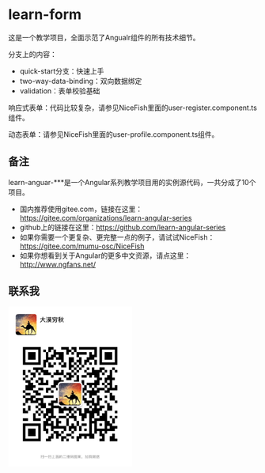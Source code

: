 # learn-form

这是一个教学项目，全面示范了Angualr组件的所有技术细节。

分支上的内容：

- quick-start分支：快速上手
- two-way-data-binding：双向数据绑定
- validation：表单校验基础

响应式表单：代码比较复杂，请参见NiceFish里面的user-register.component.ts组件。

动态表单：请参见NiceFish里面的user-profile.component.ts组件。

## 备注

learn-anguar-***是一个Angular系列教学项目用的实例源代码，一共分成了10个项目。

- 国内推荐使用gitee.com，链接在这里：https://gitee.com/organizations/learn-angular-series
- github上的链接在这里：https://github.com/learn-angular-series
- 如果你需要一个更复杂、更完整一点的例子，请试试NiceFish：https://gitee.com/mumu-osc/NiceFish
- 如果你想看到关于Angular的更多中文资源，请点这里：http://www.ngfans.net/

## 联系我

<img src="./src/assets/imgs/damoqiongqiu-wechat.jpg" width="250"/>
